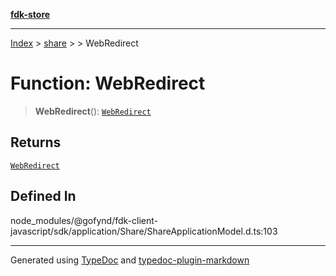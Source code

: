 [**fdk-store**](../../../README.md)
***

[Index](../../../API.md) > [share](../../README.md) > [<internal>](../README.md) > WebRedirect

# Function: WebRedirect

> **WebRedirect**(): [`WebRedirect`](../type-aliases/type-alias.WebRedirect.md)

## Returns

[`WebRedirect`](../type-aliases/type-alias.WebRedirect.md)

## Defined In

node\_modules/@gofynd/fdk-client-javascript/sdk/application/Share/ShareApplicationModel.d.ts:103

***
Generated using [TypeDoc](https://typedoc.org/) and [typedoc-plugin-markdown](https://www.npmjs.com/package/typedoc-plugin-markdown)
